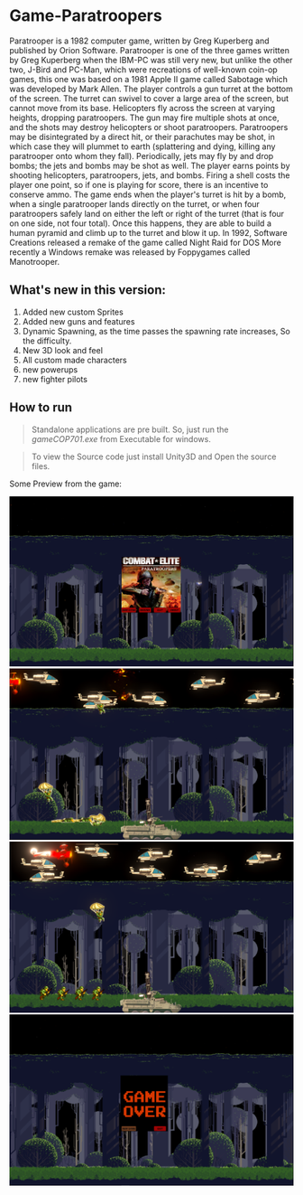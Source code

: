 # Game-Paratroopers

 Paratrooper is a 1982 computer game, written by Greg Kuperberg and published by Orion Software. Paratrooper is one of the three games written by Greg Kuperberg when the IBM-PC was still very new, but unlike the other two, J-Bird and PC-Man, which were recreations of well-known coin-op games, this one was based on a 1981 Apple II game called Sabotage which was developed by Mark Allen. 
   The player controls a gun turret at the bottom of the screen. The turret can swivel to cover a large area of the screen, but cannot move from its base. Helicopters fly across the screen at varying heights, dropping paratroopers. The gun may fire multiple shots at once, and the shots may destroy helicopters or shoot paratroopers. Paratroopers may be disintegrated by a direct hit, or their parachutes may be shot, in which case they will plummet to earth (splattering and dying, killing any paratrooper onto whom they fall). Periodically, jets may fly by and drop bombs; the jets and bombs may be shot as well. 
   The player earns points by shooting helicopters, paratroopers, jets, and bombs. Firing a shell costs the player one point, so if one is playing for score, there is an incentive to conserve ammo. The game ends when the player's turret is hit by a bomb, when a single paratrooper lands directly on the turret, or when four paratroopers safely land on either the left or right of the turret (that is four on one side, not four total). Once this happens, they are able to build a human pyramid and climb up to the turret and blow it up. 
   In 1992, Software Creations released a remake of the game called Night Raid for DOS More recently a Windows remake was released by Foppygames called Manotrooper.

## What's new in this version:

1. Added new custom Sprites
2. Added new guns and features
3. Dynamic Spawning, as the time passes the spawning rate increases, So the difficulty.
4. New 3D look and feel
5. All custom made characters
6. new powerups
7. new fighter pilots

## How to run

>Standalone applications are pre built. So, just run the *gameCOP701.exe* from Executable for windows.

>To view the Source code just install Unity3D and Open the source files.

Some Preview from the game:

![Image 1](Image%201.PNG?raw=true "Start")
![Image 2](Image%202.PNG?raw=true "Middle 1")
![Image 3](Image%203.PNG?raw=true "Middle 2")
![Image 4](Image%204.PNG?raw=true "End")
